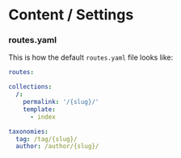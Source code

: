 # Content / Settings

### routes.yaml

<!-- TODO: make a better description here and link to the docs -->

This is how the default `routes.yaml` file looks like:

```yaml
routes:

collections:
  /:
    permalink: '/{slug}/'
    template:
      - index

taxonomies:
  tag: /tag/{slug}/
  author: /author/{slug}/
```
